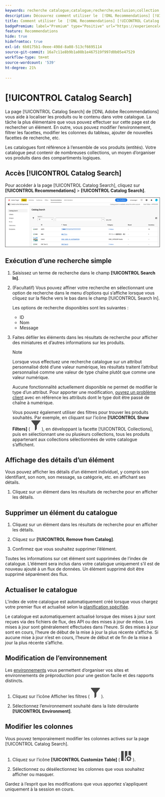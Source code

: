 ```yaml
---
keywords: recherche catalogue;catalogue;recherche;exclusion;collection;filtre;recommandations
description: Découvrez comment utiliser le  [!DNL Recommendations] [!UICONTROL Catalog Search] pour localiser des produits ou du contenu, supprimer des éléments de votre catalogue, etc.
title: Comment utiliser le  [!DNL Recommendations] [!UICONTROL Catalog Search] ?
badgePremium: label="Premium" type="Positive" url="https://experienceleague.adobe.com/docs/target/using/introduction/intro.html?lang=en#premium newtab=true" tooltip="Découvrez les fonctionnalités incluses dans Target Premium."
feature: Recommendations
hide: true
hidefromtoc: true
exl-id: 6b0175b1-0eee-498d-8a08-513cf6695114
source-git-commit: 16a7c11e8b9b1a08b1e467519f997d0b05e47529
workflow-type: tm+mt
source-wordcount: '539'
ht-degree: 21%

---
```


# [!UICONTROL Catalog Search]

La page [!UICONTROL Catalog Search] de [!DNL Adobe Recommendations] vous aide à localiser les produits ou le contenu dans votre catalogue. La tâche la plus élémentaire que vous pouvez effectuer sur cette page est de rechercher un élément. En outre, vous pouvez modifier l’environnement, filtrer les facettes, modifier les colonnes du tableau, ajouter de nouvelles facettes de recherche, etc.

Les catalogues font référence à l’ensemble de vos produits (entités). Votre catalogue peut contenir de nombreuses collections, un moyen d’organiser vos produits dans des compartiments logiques.

## Accès [!UICONTROL Catalog Search]

Pour accéder à la page [!UICONTROL Catalog Search], cliquez sur **[!UICONTROL Recommendations]** > **[!UICONTROL Catalog Search]**.

![Page de recherche catalogue](/help/main/c-recommendations/c-products/assets/catalog-search-new.png)

## Exécution d’une recherche simple

1. Saisissez un terme de recherche dans le champ **[!UICONTROL Search In]**.

1. (Facultatif) Vous pouvez affiner votre recherche en sélectionnant une option de recherche dans le menu d’options qui s’affiche lorsque vous cliquez sur la flèche vers le bas dans le champ [!UICONTROL Search In].

   Les options de recherche disponibles sont les suivantes :

   * ID
   * Nom
   * Message

1. Faites défiler les éléments dans les résultats de recherche pour afficher des miniatures et d’autres informations sur les produits.

   >[!NOTE]
   >
   > Lorsque vous effectuez une recherche catalogue sur un attribut personnalisé doté d’une valeur numérique, les résultats traitent l’attribut personnalisé comme une valeur de type chaîne plutôt que comme une valeur numérique.
   >
   >Aucune fonctionnalité actuellement disponible ne permet de modifier le type d’un attribut. Pour apporter une modification, [ouvrez un problème client](/help/main/cmp-resources-and-contact-information.md#reference_ACA3391A00EF467B87930A450050077C) avec en référence les attributs dont le type doit être passé de chaîne à numérique.

   Vous pouvez également utiliser des filtres pour trouver les produits souhaités. Par exemple, en cliquant sur l’icône **[!UICONTROL Show Filters]** ( ![Icône Afficher les filtres](/help/main/c-recommendations/c-products/assets/icon-show-filters.png) ), en développant la facette [!UICONTROL Collections], puis en sélectionnant une ou plusieurs collections, tous les produits appartenant aux collections sélectionnées de votre catalogue s’affichent.

<!-- ### Perform an advanced search {#advanced-search}

You can use [!UICONTROL Advanced Search] to further refine your search results or to save your search results as a [collection](/help/main/c-recommendations/c-products/collections.md) or [exclusion](/help/main/c-recommendations/c-products/exclusions.md).

1. Click the **[!UICONTROL Advanced Search]** link.

   ![Advanced Search page](/help/main/c-recommendations/c-products/assets/advances-search.png)

1. Use the drop-down lists to specify the parameter, operator, and values for your search.

1. (Optional) Click **[!UICONTROL Add Rule]** to add an additional search rule.

   Each additional search rule is joined with the AND operator.

1. Click **[!UICONTROL Search]**.

1. (Optional) Click **[!UICONTROL Save As]**, then click **[!UICONTROL Collection]** or **[!UICONTROL Exclusion]**.

   ![Save as options](/help/main/c-recommendations/c-products/assets/save-as.png)

   For more information, see [Create a collection or exclusion based on Advanced Search](#save-as) below.-->

## Affichage des détails d’un élément

Vous pouvez afficher les détails d’un élément individuel, y compris son identifiant, son nom, son message, sa catégorie, etc. en affichant ses détails.

1. Cliquez sur un élément dans les résultats de recherche pour en afficher les détails.

## Supprimer un élément du catalogue

1. Cliquez sur un élément dans les résultats de recherche pour en afficher les détails.

1. Cliquez sur **[!UICONTROL Remove from Catalog]**.

1. Confirmez que vous souhaitez supprimer l’élément.

Toutes les informations sur cet élément sont supprimées de l’index de catalogue. L’élément sera inclus dans votre catalogue uniquement s’il est de nouveau ajouté à un flux de données. Un élément supprimé doit être supprimé séparément des flux.

## Actualiser le catalogue

L’index de votre catalogue est automatiquement créé lorsque vous chargez votre premier flux et actualisé selon la [planification spécifiée](/help/main/c-recommendations/c-products/feeds.md#steps).

Le catalogue est automatiquement actualisé lorsque des mises à jour sont reçues via des fichiers de flux, des API ou des mises à jour de mbox. Les mises à jour sont généralement effectuées dans l’heure. Si des mises à jour sont en cours, l’heure de début de la mise à jour la plus récente s’affiche. Si aucune mise à jour n’est en cours, l’heure de début et de fin de la mise à jour la plus récente s’affiche.

<!-- ## Create a collection or exclusion based on Advanced Search {#save-as}

You can create [collections](/help/main/c-recommendations/c-products/collections.md) or [exclusions](/help/main/c-recommendations/c-products/exclusions.md) using [!UICONTROL Advanced Search] on the [!UICONTROL Catalog Search] page ([!UICONTROL Recommendations] > [!UICONTROL Catalog Search] > [!UICONTROL Advanced Search]).

1. Perform an [advanced search](#advanced-search).

1. Click **[!UICONTROL Save As]**, then click **[!UICONTROL Collection]** or **[!UICONTROL Exclusion]**.

   ![Save as options](/help/main/c-recommendations/c-products/assets/save-as.png)

   >[!IMPORTANT]
   >
   >The [!UICONTROL Advanced Search] functionality is case-insensitive; however, products returned at the time of delivery are based on case-sensitive search. This mismatch might lead to confusion. Ensure that you consider case-sensitivity when you create collections or exclusions based on results using the [!UICONTROL Advanced Search] functionality. For example, if you perform a search for "Holiday," that initial search lists results containing "Holiday" and "holiday." If you then create a catalog with the intent to return products containing "holiday," only products containing "holiday" are returned. Products containing "Holiday" are not returned. Exclusions are handled in a similar fashion.-->

## Modification de l’environnement

Les [environnements](/help/main/administrating-target/environments.md) vous permettent d’organiser vos sites et environnements de préproduction pour une gestion facile et des rapports distincts.

1. Cliquez sur l’icône Afficher les filtres ( ![Icône Afficher les filtres](/help/main/c-recommendations/c-products/assets/icon-show-filters.png) ).

1. Sélectionnez l’environnement souhaité dans la liste déroulante **[!UICONTROL Environment]**.

<!-- ## Modify the Catalog Search page (filters and columns)

You can temporarily modify the available filters and columns on the [!UICONTROL Catalog Search] page for the current session.

### Modify filters

You can add additional filter facets to the [!UICONTROL Catalog Search] page.

1. In the **[!UICONTROL Filters]** panel, click **[!UICONTROL Modify]**.

   ![Modify filters link](/help/main/c-recommendations/c-products/assets/modify-filters.png)

1. Select the desired search facets (ID, name, message, etc.), then click **[!UICONTROL Save]**.

   ![Add filters](/help/main/c-recommendations/c-products/assets/add-filters.png)

Keep in mind that the additional filter facets are available in the current session only.-->

## Modifier les colonnes

Vous pouvez temporairement modifier les colonnes actives sur la page [!UICONTROL Catalog Search].

1. Cliquez sur l’icône **[!UICONTROL Customize Table]** ( ![Icône Personnaliser la table](/help/main/c-recommendations/c-products/assets/icon-customize-table.png) ).

1. Sélectionnez ou désélectionnez les colonnes que vous souhaitez afficher ou masquer.

Gardez à l’esprit que les modifications que vous apportez s’appliquent uniquement à la session en cours.
